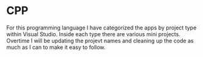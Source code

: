 # CPP
For this programming language I have categorized the apps by project type within Visual Studio. Inside each type there are various mini projects. Overtime I will be updating the projevt names and cleaning up the code as much as I can to make it easy to follow.

